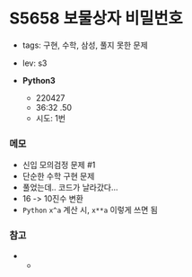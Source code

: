 # S5658 보물상자 비밀번호

- tags: 구현, 수학, 삼성, 풀지 못한 문제
- lev: s3

- **Python3**
  - 220427
  - 36:32 .50
  - 시도: 1번

### 메모
 - 신입 모의검정 문제 #1
 - 단순한 수학 구현 문제
 - 풀었는데.. 코드가 날라갔다...
 - 16 -> 10진수 변환
 - `Python` `x^a` 계산 시, `x**a` 이렇게 쓰면 됨

### 참고
 - -